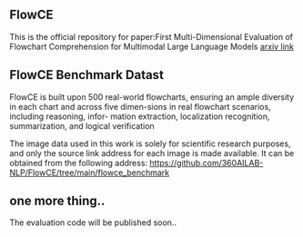 ## FlowCE 

This is the official repository for paper:First Multi-Dimensional Evaluation of Flowchart Comprehension for Multimodal Large Language Models [arxiv link](https://arxiv.org/pdf/2406.10057) 


## FlowCE Benchmark Datast

FlowCE is built upon 500 real-world flowcharts, ensuring an ample diversity in each chart and across five dimen-sions in real flowchart scenarios, including reasoning, infor- mation extraction, localization recognition, summarization, and logical verification

The image data used in this work is solely for scientific research purposes, and only the source link address for each image is made available. It can be obtained from the following address: https://github.com/360AILAB-NLP/FlowCE/tree/main/flowce_benchmark

## one more thing..

The evaluation code will be published soon..

